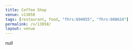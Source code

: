 ```yaml
---
title: Coffee Shop
venue: v13858
tags: [restaurant, food, "fhrs:694055", "fhrs:608624"]
permalink: /v/13858/
layout: venue
---
```

null